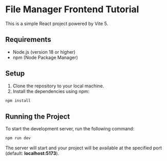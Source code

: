 # File Manager Frontend Tutorial

This is a simple React project powered by Vite 5.

## Requirements

- Node.js (version 18 or higher)
- npm (Node Package Manager)

## Setup

1. Clone the repository to your local machine.
2. Install the dependencies using npm:

```bash
npm install
```

## Running the Project

To start the development server, run the following command:

```bash
npm run dev
```

The server will start and your project will be available at the specified port (default: **localhost:5173**).
